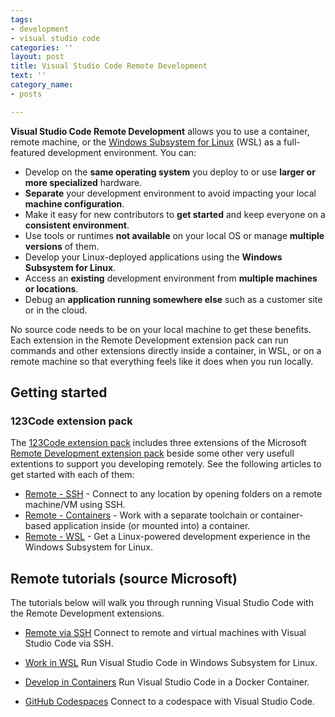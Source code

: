```yaml
---
tags:
- development
- visual studio code
categories: ''
layout: post
title: Visual Studio Code Remote Development
text: ''
category_name:
- posts

---
```

**Visual Studio Code Remote Development** allows you to use a container, remote machine, or the [Windows Subsystem for Linux](https://docs.microsoft.com/windows/wsl) (WSL) as a full-featured development environment. You can:

* Develop on the **same operating system** you deploy to or use **larger or more specialized** hardware.
* **Separate** your development environment to avoid impacting your local **machine configuration**.
* Make it easy for new contributors to **get started** and keep everyone on a **consistent environment**.
* Use tools or runtimes **not available** on your local OS or manage **multiple versions** of them.
* Develop your Linux-deployed applications using the **Windows Subsystem for Linux**.
* Access an **existing** development environment from **multiple machines or locations**.
* Debug an **application running somewhere else** such as a customer site or in the cloud.

No source code needs to be on your local machine to get these benefits. Each extension in the Remote Development extension pack can run commands and other extensions directly inside a container, in WSL, or on a remote machine so that everything feels like it does when you run locally.

## Getting started

### 123Code extension pack

The [123Code extension pack](https://marketplace.visualstudio.com/items?itemName=holgerimbery.123code) includes three extensions of the Microsoft [Remote Development extension pack](https://marketplace.visualstudio.com/items?itemName=ms-vscode-remote.vscode-remote-extensionpack) beside some other very usefull extentions to support you developing remotely. See the following articles to get started with each of them:

* [Remote - SSH](https://code.visualstudio.com/docs/remote/ssh) - Connect to any location by opening folders on a remote machine/VM using SSH.
* [Remote - Containers](https://code.visualstudio.com/docs/remote/containers) - Work with a separate toolchain or container-based application inside (or mounted into) a container.
* [Remote - WSL](https://code.visualstudio.com/docs/remote/wsl) - Get a Linux-powered development experience in the Windows Subsystem for Linux.

## Remote tutorials (source Microsoft)

The tutorials below will walk you through running Visual Studio Code with the Remote Development extensions.


* [Remote via SSH](https://code.visualstudio.com/docs/remote/ssh-tutorial)
Connect to remote and virtual machines with Visual Studio Code via SSH.

* [Work in WSL](https://code.visualstudio.com/docs/remote/wsl-tutorial)
Run Visual Studio Code in Windows Subsystem for Linux.

* [Develop in Containers](https://code.visualstudio.com/docs/remote/containers-tutorial)
Run Visual Studio Code in a Docker Container.

* [GitHub Codespaces](https://docs.github.com/github/developing-online-with-codespaces/using-codespaces-in-visual-studio-code)
Connect to a codespace with Visual Studio Code.